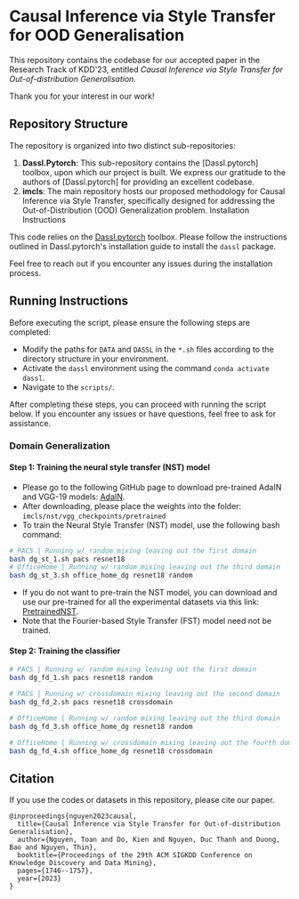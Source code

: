 # Causal Inference via Style Transfer for OOD Generalisation

This repository contains the codebase for our accepted paper in the Research Track of KDD'23, entitled *Causal Inference via Style Transfer for Out-of-distribution Generalisation*.

Thank you for your interest in our work!

## Repository Structure

The repository is organized into two distinct sub-repositories:

1. **Dassl.Pytorch**: This sub-repository contains the [Dassl.pytorch] toolbox, upon which our project is built. We express our gratitude to the authors of [Dassl.pytorch] for providing an excellent codebase.
2. **imcls**: The main repository hosts our proposed methodology for Causal Inference via Style Transfer, specifically designed for addressing the Out-of-Distribution (OOD) Generalization problem.
Installation Instructions

This code relies on the [Dassl.pytorch](https://github.com/KaiyangZhou/Dassl.pytorch) toolbox. Please follow the instructions outlined in Dassl.pytorch's installation guide to install the `dassl` package.

Feel free to reach out if you encounter any issues during the installation process.

## Running Instructions
Before executing the script, please ensure the following steps are completed:

- Modify the paths for `DATA` and `DASSL` in the `*.sh` files according to the directory structure in your environment.
- Activate the `dassl` environment using the command `conda activate dassl`.
- Navigate to the `scripts/`.

After completing these steps, you can proceed with running the script below. If you encounter any issues or have questions, feel free to ask for assistance.

### Domain Generalization

#### Step 1: Training the neural style transfer (NST) model

- Please go to the following GitHub page to download pre-trained AdaIN and VGG-19 models: [AdaIN](https://github.com/MAlberts99/PyTorch-AdaIN-StyleTransfer). 
- After downloading, please place the weights into the folder: `imcls/nst/vgg_checkpoints/pretrained`
- To train the Neural Style Transfer (NST) model, use the following bash command:

```bash
# PACS | Running w/ random mixing leaving out the first domain
bash dg_st_1.sh pacs resnet18
# OfficeHome | Running w/ random mixing leaving out the third domain
bash dg_st_3.sh office_home_dg resnet18 random
```
- If you do not want to pre-train the NST model, you can download and use our pre-trained for all the experimental datasets via this link: [PretrainedNST]().
- Note that the Fourier-based Style Transfer (FST) model need not be trained. 

#### Step 2: Training the classifier

```bash
# PACS | Running w/ random mixing leaving out the first domain
bash dg_fd_1.sh pacs resnet18 random

# PACS | Running w/ crossdomain mixing leaving out the second domain
bash dg_fd_2.sh pacs resnet18 crossdomain

# OfficeHome | Running w/ random mixing leaving out the third domain
bash dg_fd_3.sh office_home_dg resnet18 random

# OfficeHome | Running w/ crossdomain mixing leaving out the fourth domain
bash dg_fd_4.sh office_home_dg resnet18 crossdomain
```

## Citation

If you use the codes or datasets in this repository, please cite our paper.
```
@inproceedings{nguyen2023causal,
  title={Causal Inference via Style Transfer for Out-of-distribution Generalisation},
  author={Nguyen, Toan and Do, Kien and Nguyen, Duc Thanh and Duong, Bao and Nguyen, Thin},
  booktitle={Proceedings of the 29th ACM SIGKDD Conference on Knowledge Discovery and Data Mining},
  pages={1746--1757},
  year={2023}
}
```


